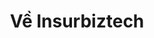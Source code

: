 ---
title: "Về Insurbiztech"
description: "this is meta description"
draft: false
bg_image: "images/featue-bg.jpg"
---